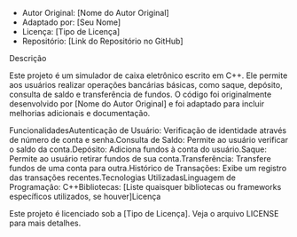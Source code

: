 - Autor Original: [Nome do Autor Original]
- Adaptado por: [Seu Nome]
- Licença: [Tipo de Licença]
- Repositório: [Link do Repositório no GitHub]

Descrição

Este projeto é um simulador de caixa eletrônico escrito em C++. Ele permite aos usuários realizar operações bancárias básicas, como saque, depósito, consulta de saldo e transferência de fundos. O código foi originalmente desenvolvido por [Nome do Autor Original] e foi adaptado para incluir melhorias adicionais e documentação.

FuncionalidadesAutenticação de Usuário: Verificação de identidade através de número de conta e senha.Consulta de Saldo: Permite ao usuário verificar o saldo da conta.Depósito: Adiciona fundos à conta do usuário.Saque: Permite ao usuário retirar fundos de sua conta.Transferência: Transfere fundos de uma conta para outra.Histórico de Transações: Exibe um registro das transações recentes.Tecnologias UtilizadasLinguagem de Programação: C++Bibliotecas: [Liste quaisquer bibliotecas ou frameworks específicos utilizados, se houver]Licença

Este projeto é licenciado sob a [Tipo de Licença]. Veja o arquivo LICENSE para mais detalhes.
